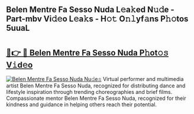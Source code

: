 ## Belen Mentre Fa Sesso Nuda L𝚎a𝚔ed N𝚞𝚍e - Part-mbv Vi𝚍𝚎o L𝚎a𝚔s - H𝚘𝚝 O𝚗𝚕yf𝚊ns P𝚑𝚘tos 5uuaL

# <h2><a href="http://kf7czp3.oniu.top/?m=Belen+Mentre+Fa+Sesso+Nuda">🔗👉 🔴 Belen Mentre Fa Sesso Nuda P𝚑ot𝚘𝚜 V𝚒d𝚎o</a></h2>

[![Belen Mentre Fa Sesso Nuda Nu𝚍e𝚜](https://i.imgur.com/0qMVB7G.gif)](http://kf7czp3.oniu.top/?m=Belen+Mentre+Fa+Sesso+Nuda)
Virtual performer and multimedia artist Belen Mentre Fa Sesso Nuda, recognized for distributing dance and lifestyle inspiration through trending choreographies and brief films. Compassionate mentor Belen Mentre Fa Sesso Nuda, recognized for their kindness and guidance in helping others reach their potential.  
